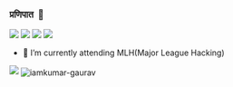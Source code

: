 ### प्रणिपात  🙏
[![](https://img.shields.io/badge/LinkedIn-iamkumargaurav-blue?logo=Linkedin&logoColor=blue&labelColor=black)](https://www.linkedin.com/in/iamkumar-gaurav/)
[![](https://img.shields.io/badge/Hotmail-iamkumar_gaurav@hotmail.com-red?logo=Microsoft%20outlook&logoColor=Red&labelColor=black)](iamkumar_gaurav@hotmail.com)
[![](https://img.shields.io/badge/Telegram-%40iamkumargaurav-blue?logo=Telegram&logoColor=blue&labelColor=black)](https://t.me/iamkumargaurav)
[![](https://img.shields.io/badge/HackerRank-@iamkumar_gaurav-brightgreen?logo=HackerRank&logoColor=Green&labelColor=black)](https://www.hackerrank.com/iamkumar_gaurav)


<!--
**Kumar-gaurav07/Kumar-gaurav07** is a ✨ _special_ ✨ repository because its `README.md` (this file) appears on your GitHub profile.

Here are some ideas to get you started:

- 🔭 I’m currently working on ...
- 🌱 I’m currently learning ...
- 👯 I’m looking to collaborate on ...
- 🤔 I’m looking for help with ...
- 💬 Ask me about ...
- 📫 How to reach me: ...
- 😄 Pronouns: ...
- ⚡ Fun fact: ...
-->

- 🔭 I’m currently attending MLH(Major League Hacking)
<img src="https://github-readme-stats.vercel.app/api?username=iamkumar-gaurav&&show_icons=true&theme=vue-dark">
<img align="center" src="https://github-readme-streak-stats.herokuapp.com/?user=iamkumar-gaurav&theme=vue-dark" alt="iamkumar-gaurav" />

